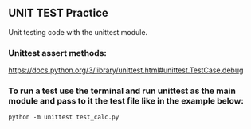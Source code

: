 ## UNIT TEST Practice
Unit testing code with the unittest module.

### Unittest assert methods:
https://docs.python.org/3/library/unittest.html#unittest.TestCase.debug

### To run a test use the terminal and run unittest as the main module and pass to it the test file like in the example below:
`python -m unittest test_calc.py`